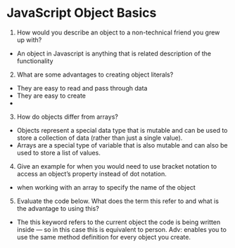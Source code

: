 
# JavaScript Object Basics

1. How would you describe an object to a non-technical friend you grew up with?
- An object in Javascript is anything that is related description of the functionality 

2. What are some advantages to creating object literals?
- They are easy to read and pass through data
- They are easy to create
- 
3. How do objects differ from arrays?
- Objects represent a special data type that is mutable and can be used to store a collection of data (rather than just a single value). 
- Arrays are a special type of variable that is also mutable and can also be used to store a list of values.

4. Give an example for when you would need to use bracket notation to access an object’s property instead of dot notation.
- when working with an array to specify the name of the object

5. Evaluate the code below. What does the term this refer to and what is the advantage to using this?
- The this keyword refers to the current object the code is being written inside — so in this case this is equivalent to person.
Adv: enables you to use the same method definition for every object you create.